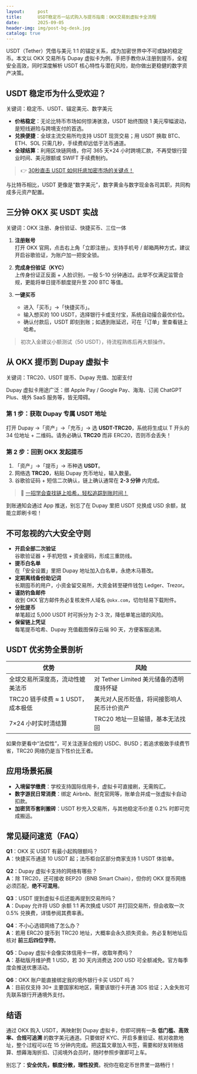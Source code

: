```yaml
---
layout:     post
title:      USDT稳定币一站式购入与提币指南：OKX交易到虚拟卡全流程
date:       2025-09-05
header-img: img/post-bg-desk.jpg
catalog: true
---
```


USDT（Tether）凭借与美元 1:1 的锚定关系，成为加密世界中不可或缺的稳定币。本文以 OKX 交易所与 Dupay 虚拟卡为例，手把手教你从注册到提币，全程安全高效，同时深度解析 USDT 核心特性与潜在风险，助你做出更稳健的数字资产决策。

## USDT 稳定币为什么受欢迎？

关键词：稳定币、USDT、锚定美元、数字美元

- **价格稳定**：无论比特币市场如何惊涛骇浪，USDT 始终围绕 1 美元窄幅波动，是短线避险与跨境支付的首选。  
- **兑换便捷**：全球主流交易所均支持 USDT 现货交易；用 USDT 换取 BTC、ETH、SOL 只需几秒，手续费却远低于法币通道。  
- **全球结算**：利用区块链网络，你可 365 天×24 小时跨境汇款，不再受银行营业时间、美元限额或 SWIFT 手续费制约。  

> 👉 [30秒直击 USDT 如何托底加密市场的关键点！](https://okxdog.com/)

与比特币相比，USDT 更像是“数字美元”，数字黄金与数字现金各司其职，共同构成多元资产配置。

## 三分钟 OKX 买 USDT 实战

关键词：OKX 注册、身份验证、快捷买币、三位一体

1. **注册账号**  
   打开 OKX 官网，点击右上角「立即注册」。支持手机号 / 邮箱两种方式，建议开启谷歌验证，为账户加一把安全锁。  

2. **完成身份验证（KYC）**  
   上传身份证正反面 + 人脸识别，一般 5-10 分钟通过。此举不仅满足监管合规，更能将单日提币额度提升至 200 BTC 等值。  

3. **一键买币**  
   - 进入「买币」→「快捷买币」。  
   - 输入想买的 100 USDT，选择银行卡或支付宝，系统自动撮合最优价位。  
   - 确认付款后，USDT 即刻到账；如遇到账延迟，可在「订单」里查看链上哈希。  

> 初次入金建议小额测试（50 USDT），待流程熟练后再大额操作。  

## 从 OKX 提币到 Dupay 虚拟卡

关键词：TRC20、USDT 提币、Dupay 充值、加密支付

Dupay 虚拟卡用途广泛：绑 Apple Pay / Google Pay、海淘、订阅 ChatGPT Plus、境外 SaaS 服务等，皆无障碍。

### 第 1 步：获取 Dupay 专属 USDT 地址  
打开 Dupay →「资产」→「充币」→ 选 **USDT-TRC20**，系统将生成以 T 开头的 34 位地址 + 二维码。请务必确认 **TRC20** 而非 ERC20，否则币会丢失！

### 第 2 步：回到 OKX 发起提币  
1. 「资产」→「提币」→ 币种选 **USDT**。  
2. 网络选 **TRC20**，粘贴 Dupay 充币地址，输入数量。  
3. 谷歌验证码 + 短信二次确认，链上确认通常在 **2-3 分钟** 内完成。  

> 🎯 [一招学会查找链上哈希，轻松追踪到账时间！](https://okxdog.com/)

到账通知会通过 App 推送，别忘了在 Dupay 里把 USDT 兑换成 USD 余额，就能立即刷卡啦！

## 不可忽视的六大安全守则

- **开启全部二次验证**  
  谷歌验证器 + 手机短信 + 资金密码，形成三重防线。  
- **提币白名单**  
  在「安全设置」里把 Dupay 地址加入白名单，永绝木马篡改。  
- **定期离线备份助记词**  
  长期囤币的用户，小资金留交易所，大资金转至硬件钱包 Ledger、Trezor。  
- **谨防钓鱼邮件**  
  收到 OKX 官方邮件务必复核发件人域名 `@okx.com`，切勿轻易下载附件。  
- **分批提币**  
  单笔超过 5,000 USDT 时可拆分为 2-3 次，降低单笔出错的风险。  
- **保留链上凭证**  
  每笔提币哈希、Dupay 充值截图保存云端 90 天，方便客服追溯。

## USDT 优劣势全景剖析

| 优势 | 风险 |
|---|---|
| 全球交易所深度高，流动性媲美法币 | 对 Tether Limited 美元储备的透明度持怀疑 |
| TRC20 链手续费 ≈ 1 USDT，成本极低 | 美元对人民币贬值，将间接影响人民币计价资产 |
| 7×24 小时实时清结算 | TRC20 地址一旦输错，基本无法找回 |

如果你更看中“法偿性”，可关注逐渐合规的 USDC、BUSD；若追求极致手续费节省，TRC20 网络仍是当下性价比王者。

## 应用场景拓展

- **入境留学缴费**：学校支持国际信用卡，虚拟卡可直接刷，无需购汇。  
- **数字游民日常消费**：绑定 Airbnb、耐克官网等，账单合并成一张虚拟卡自动扣款。  
- **加密货币套利搬砖**：USDT 秒充入交易所，与其他稳定币价差 0.2% 时即可完成搬运。

## 常见疑问速览（FAQ）

**Q1**：OKX 买 USDT 有最小起购限额吗？  
**A**：快捷买币通道 10 USDT 起；法币柜台区部分商家支持 1 USDT 体验单。

**Q2**：Dupay 虚拟卡支持的网络有哪些？  
**A**：除 TRC20，还可接收 BEP20（BNB Smart Chain），但你的 OKX 提币网络必须匹配，**绝不可混用**。

**Q3**：USDT 提到虚拟卡后还能再提到交易所吗？  
**A**：Dupay 允许将 USD 余额 1:1 再次换成 USDT 并打回交易所，但会收取一次 0.5% 兑换费，详情参阅其费率表。

**Q4**：不小心选错网络了怎么办？  
**A**：若用 ERC20 提币到 TRC20 地址，大概率会永久损失资金。务必复制地址后核对 **前三后四位字符**。

**Q5**：Dupay 虚拟卡会像实体信用卡一样，收取年费吗？  
**A**：基础版月维护费 1 USD，若 30 天内消费达 200 USD 可全额减免。官方每季度会推送优惠活动。  

**Q6**：OKX 账户能直接绑定我的境外银行卡买 USDT 吗？  
**A**：目前仅支持 30+ 主要国家和地区，需要该银行卡开通 3DS 验证；入金失败可先联系银行开通境外支付。

## 结语

通过 OKX 购入 USDT，再映射到 Dupay 虚拟卡，你即可拥有一条 **低门槛、高效率、合规可追溯** 的数字美元通道。只要做好 KYC、开启多重验证、核对收款地址，整个过程可以在 15 分钟内完成。把这篇文章加入书签，需要和好友转账结算、想薅海淘折扣、订阅境外会员时，随时参照步骤即可上车。

别忘了：**安全优先，额度分散，理性投资**。祝你在稳定币世界里一路畅行！
